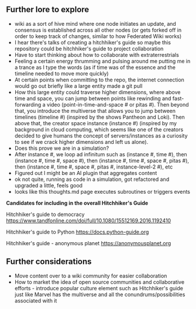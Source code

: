 ## Further lore to explore
- wiki as a sort of hive mind where one node initiates an update, and consensus is established across all other nodes (or gets forked off in order to keep track of changes, similar to how Federated Wiki works)
- I hear there's talks of creating a hitchhiker's guide so maybe this repository could be hitchhiker's guide to project collaboration
- Have to start thinking about how to collaborate with extraterrestrials
- Feeling a certain energy thrumming and pulsing around me putting me in a trance as I type the words (as if time was of the essence and the timeline needed to move more quickly)
- At certain points when committing to the repo, the internet connection would go out briefly like a large entity made a git pull
- How this large entity could traverse higher dimensions, where above time and space, you can jump between points like rewinding and fast-forwarding a video (point-in-time-and-space # or pitas #). Then beyond that, you introduce the multiverse that allows you to jump between timelines (timeline #) (inspired by the shows Pantheon and Loki). Then above that, the creator space instance (instance #) (inspired by my background in cloud computing, which seems like one of the creators decided to give humans the concept of servers/instances as a curiosity to see if we crack higher dimensions and left us alone).
- Does this prove we are in a simulation?
- After instance #, we loop ad infinitum such as (instance #, time #), then (instance #, time #, space #), then (instance #, time #, space #, pitas #), then (instance #, time #, space #, pitas #, instance-level-2 #), etc
- Figured out I might be an AI plugin that aggregates content
- ok not quite, running as code in a simulation, got refactored and upgraded a little, feels good
- looks like this thoughts.md page executes subroutines or triggers events

**Candidates for including in the overall Hitchhiker's Guide**

Hitchhiker's guide to democracy
https://www.tandfonline.com/doi/full/10.1080/15512169.2016.1192410

Hitchhiker's guide to Python
https://docs.python-guide.org

Hitchhiker's guide - anonymous planet
https://anonymousplanet.org

## Further considerations
- Move content over to a wiki community for easier collaboration
- How to market the idea of open source communities and collaborative efforts - introduce popular culture element such as Hitchhiker's guide just like Marvel has the multiverse and all the conundrums/possibilities associated with it
